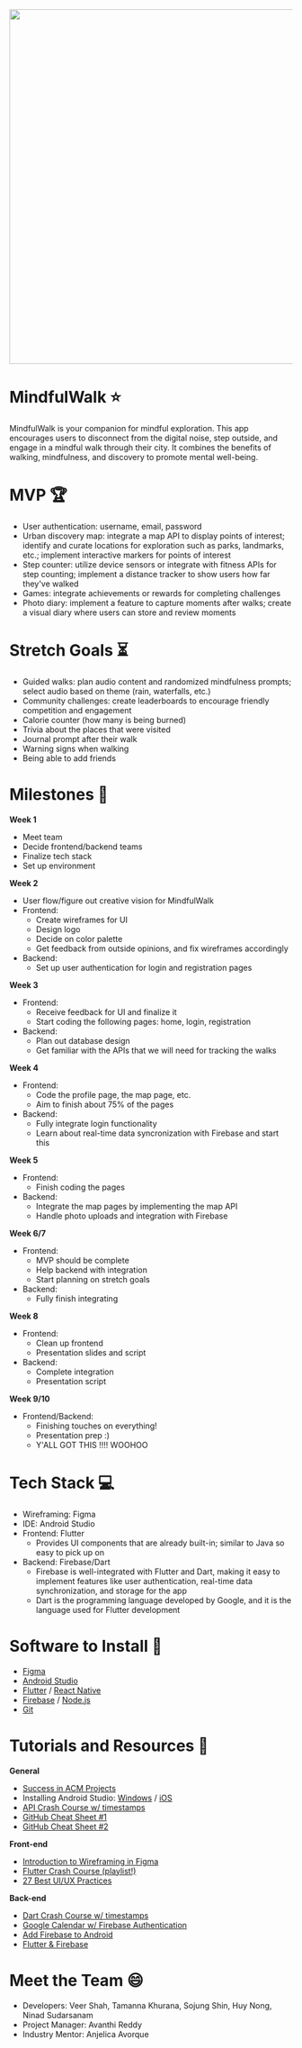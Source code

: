 <img src="https://images.halfhalftravel.com/united-states/newyork/live-in-new-york-city-on-a-budget/DSC04688.jpg?width=1200&height=630&aspect_ratio=1200:630" width="1200" height="630">


# MindfulWalk ⭐

MindfulWalk is your companion for mindful exploration. This app encourages users to disconnect from the digital noise, step outside, and engage in a mindful walk through their city. It combines the benefits of walking, mindfulness, and discovery to promote mental well-being.

# MVP 🏆

* User authentication: username, email, password
* Urban discovery map: integrate a map API to display points of interest; identify and curate locations for exploration such as parks, landmarks, etc.; implement interactive markers for points of interest 
* Step counter: utilize device sensors or integrate with fitness APIs for step counting; implement a distance tracker to show users how far they've walked
* Games: integrate achievements or rewards for completing challenges
* Photo diary: implement a feature to capture moments after walks; create a visual diary where users can store and review moments

# Stretch Goals ⏳

* Guided walks: plan audio content and randomized mindfulness prompts; select audio based on theme (rain, waterfalls, etc.)
* Community challenges: create leaderboards to encourage friendly competition and engagement
* Calorie counter (how many is being burned) 
* Trivia about the places that were visited 
* Journal prompt after their walk 
* Warning signs when walking 
* Being able to add friends 

# Milestones 🚀

**Week 1** 
* Meet team
* Decide frontend/backend teams
* Finalize tech stack
* Set up environment

**Week 2** 
* User flow/figure out creative vision for MindfulWalk
* Frontend:
    * Create wireframes for UI
    * Design logo
    * Decide on color palette 
    * Get feedback from outside opinions, and fix wireframes accordingly
* Backend:
    * Set up user authentication for login and registration pages

**Week 3**
* Frontend:
    * Receive feedback for UI and finalize it
    * Start coding the following pages: home, login, registration
* Backend:
    * Plan out database design
    * Get familiar with the APIs that we will need for tracking the walks

**Week 4**
* Frontend:
    * Code the profile page, the map page, etc. 
    * Aim to finish about 75% of the pages
* Backend:
    * Fully integrate login functionality
    * Learn about real-time data syncronization with Firebase and start this

**Week 5**
* Frontend:
    * Finish coding the pages
* Backend:
    * Integrate the map pages by implementing the map API
    * Handle photo uploads and integration with Firebase

**Week 6/7**
* Frontend:
    * MVP should be complete
    * Help backend with integration
    * Start planning on stretch goals
* Backend:
    * Fully finish integrating
  
**Week 8**
* Frontend:
    * Clean up frontend
    * Presentation slides and script
* Backend:
    * Complete integration
    * Presentation script

**Week 9/10**
* Frontend/Backend:
    * Finishing touches on everything!
    * Presentation prep :)
    * Y'ALL GOT THIS !!!! WOOHOO


# Tech Stack 💻

* Wireframing: Figma
* IDE: Android Studio
* Frontend: Flutter
  * Provides UI components that are already built-in; similar to Java so easy to pick up on
* Backend: Firebase/Dart
  * Firebase is well-integrated with Flutter and Dart, making it easy to implement features like user authentication, real-time data synchronization, and storage for the app
  * Dart is the programming language developed by Google, and it is the language used for Flutter development


# Software to Install 📱

  - [Figma](https://www.figma.com/downloads/)
  - [Android Studio](https://developer.android.com/studio/install)
  - [Flutter](https://docs.flutter.dev/get-started/install) / [React Native](https://archive.reactnative.dev/docs/getting-started)
  - [Firebase](https://firebase.google.com/docs/cli) / [Node.js](https://nodejs.org/en/download/)
  - [Git](https://git-scm.com/downloads)


# Tutorials and Resources 🔎 

  **General**
  - [Success in ACM Projects](https://docs.google.com/document/d/18Zi3DrKG5e6g5Bojr8iqxIu6VIGl86YBSFlsnJnlM88/edit#heading=h.ky82xv3vtbpi)
  - Installing Android Studio: [Windows](https://www.youtube.com/watch?v=0zx_eFyHRU0) / [iOS](https://www.youtube.com/watch?v=ri90tcQL-Aw)
  - [API Crash Course w/ timestamps](https://www.youtube.com/watch?v=GZvSYJDk-us)
  - [GitHub Cheat Sheet #1](https://education.github.com/git-cheat-sheet-education.pdf)
  - [GitHub Cheat Sheet #2](https://drive.google.com/file/d/1OddwoSvNJ3dQuEBw3RERieMXmOicif9_/view)
  
  **Front-end**
  - [Introduction to Wireframing in Figma](https://www.youtube.com/watch?v=6t_dYhXyYjI)
  - [Flutter Crash Course (playlist!)](https://www.youtube.com/playlist?list=PL4cUxeGkcC9jLYyp2Aoh6hcWuxFDX6PBJ)
  - [27 Best UI/UX Practices](https://729solutions.com/ux-ui-best-practices/)
  
  **Back-end**
  - [Dart Crash Course w/ timestamps](https://www.youtube.com/watch?v=5xlVP04905w)
  - [Google Calendar w/ Firebase Authentication](https://www.youtube.com/watch?v=Bj15-6rBHQw)
  - [Add Firebase to Android](https://firebase.google.com/docs/android/setup)
  - [Flutter & Firebase](https://www.youtube.com/watch?v=sfA3NWDBPZ4&list=PL4cUxeGkcC9j--TKIdkb3ISfRbJeJYQwC)
  
  # Meet the Team 😄
  * Developers: Veer Shah, Tamanna Khurana, Sojung Shin, Huy Nong, Ninad Sudarsanam
  * Project Manager: Avanthi Reddy
  * Industry Mentor: Anjelica Avorque

